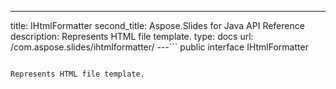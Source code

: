 ---
title: IHtmlFormatter
second_title: Aspose.Slides for Java API Reference
description: Represents HTML file template.
type: docs
url: /com.aspose.slides/ihtmlformatter/
---```
public interface IHtmlFormatter
```

Represents HTML file template.
